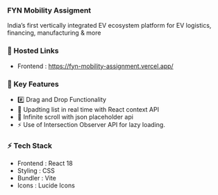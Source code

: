 ### FYN Mobility Assigment

India’s first vertically integrated EV ecosystem
platform for EV logistics, financing, manufacturing & more

### 🔗 Hosted Links

- Frontend : https://fyn-mobility-assignment.vercel.app/

### 🔑 Key Features

- #️⃣ Drag and Drop Functionality
- 📲 Upadting list in real time with React context API
- 📱 Infinite scroll with json placeholder api
- ⚡️ Use of Intersection Observer API for lazy loading.

### ⚡️ Tech Stack

- Frontend : React 18
- Styling : CSS
- Bundler : Vite
- Icons : Lucide Icons
